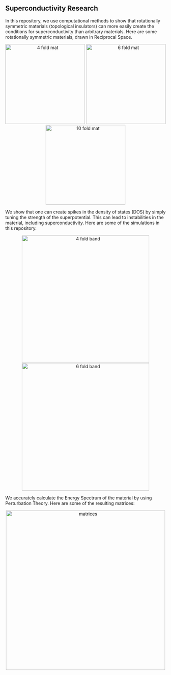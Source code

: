 

## Superconductivity Research

In this repository, we use computational methods to show that rotationally symmetric materials (topological insulators) can more easily create the conditions for superconductivity than arbitrary materials.
Here are some rotationally symmetric materials, drawn in Reciprocal Space.

<p align="center">
<img src="/images/2.png" alt="4 fold mat" width="250"/>
<img src="/images/3.png" alt="6 fold mat" width="250"/>
<img src="/images/4.png" alt="10 fold mat" width="250"/>
</p>



We show that one can create spikes in the density of states (DOS) by simply tuning the strength of the superpotential. This can lead to instabilities in the material, including superconductivity. Here are some of the simulations in this repository.

<p align="center">
<img src="/images/5.png" alt="4 fold band" width="400"/>
<img src="/images/6.png" alt="6 fold band" width="400"/>
<!-- <img src="/images/7.png" alt="10 fold band" width="400"/> -->
</p>


We accurately calculate the Energy Spectrum of the material by using Perturbation Theory. Here are some of the resulting matrices:

<p align="center">
<img src="/images/12.png" alt="matrices" width="500"/>
</p>



